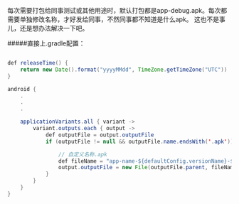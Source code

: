 每次需要打包给同事测试或其他用途时，默认打包都是app-debug.apk。每次都需要单独修改名称，才好发给同事，不然同事都不知道是什么apk。
这也不是事儿，还是想办法解决一下吧。

#####直接上.gradle配置：
```java

def releaseTime() {
    return new Date().format("yyyyMMdd", TimeZone.getTimeZone("UTC"))
}

android {
    .
    .
    .

    applicationVariants.all { variant ->
        variant.outputs.each { output ->
            def outputFile = output.outputFile
            if (outputFile != null && outputFile.name.endsWith('.apk')) {

                // 自定义名称.apk
                def fileName = "app-name-${defaultConfig.versionName}-${releaseTime() }.apk"
                output.outputFile = new File(outputFile.parent, fileName)
            }
        }
    }
}
```